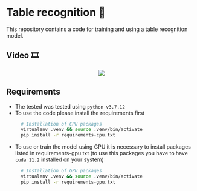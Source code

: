 Table recognition 🧠
====================

This repository contains a code for training and using a table recognition
model. 

Video 🎞️
--------
<p align="center">
<img src="http://img.youtube.com/vi/x_FXpi2wP14/0.jpg">
</p>

Requirements
------------
- The tested was tested using ```python v3.7.12```
- To use the code please install the requirements first
  ```bash
    # Installation of CPU packages
    virtualenv .venv && source .venv/bin/activate
    pip install -r requirements-cpu.txt
  ```
- To use or train the model using GPU it is necessary to install packages
  listed in requirements-gpu.txt (to use this packages you have to have 
  ```cuda 11.2``` installed on your system)
  ```bash
    # Installation of GPU packages
    virtualenv .venv && source .venv/bin/activate
    pip install -r requirements-gpu.txt
  ```
